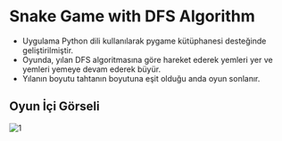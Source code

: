 # Snake Game with DFS Algorithm
* Uygulama Python dili kullanılarak pygame kütüphanesi desteğinde geliştirilmiştir.
* Oyunda, yılan DFS algoritmasına göre hareket ederek yemleri yer ve yemleri yemeye devam ederek büyür.
* Yılanın boyutu tahtanın boyutuna eşit olduğu anda oyun sonlanır.

## Oyun İçi Görseli
  
![1](https://github.com/user-attachments/assets/a9424b47-49e0-4b84-94ec-5be3b9958609)  
